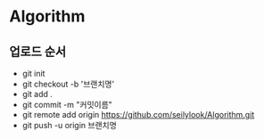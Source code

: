 # Algorithm
## 업로드 순서
* git init
* git checkout -b '브랜치명'
* git add .
* git commit -m "커밋이름"
* git remote add origin https://github.com/seilylook/Algorithm.git
* git push -u origin 브랜치명

